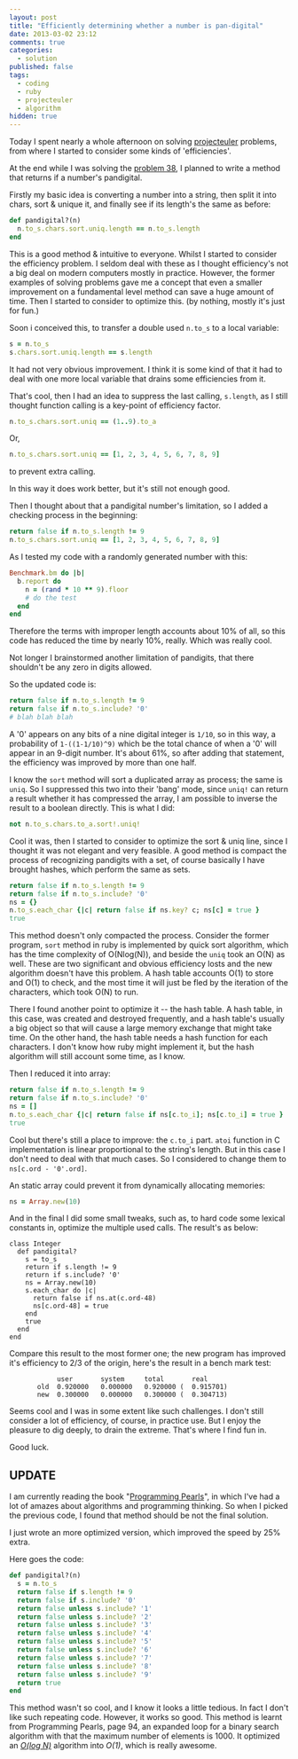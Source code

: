 ```yaml
---
layout: post
title: "Efficiently determining whether a number is pan-digital"
date: 2013-03-02 23:12
comments: true
categories:
  - solution
published: false
tags:
  - coding
  - ruby
  - projecteuler
  - algorithm
hidden: true
---
```


Today I spent nearly a whole afternoon on solving
[projecteuler](http://projecteuler.net) problems, from where I started to
consider some kinds of 'efficiencies'.

At the end while I was solving the
[problem 38](https://projecteuler.net/problem=38), I planned to write
a method that returns if a number's pandigital.

Firstly my basic idea is converting a number into a string, then split
it into chars, sort & unique it, and finally see if its length's the
same as before:

```ruby
def pandigital?(n)
  n.to_s.chars.sort.uniq.length == n.to_s.length
end
```
<!-- more -->
This is a good method & intuitive to everyone. Whilst I started to
consider the efficiency problem. I seldom deal with these as I thought
efficiency's not a big deal on modern computers mostly in
practice. However, the former examples of solving problems gave me a
concept that even a smaller improvement on a fundamental level method can
save a huge amount of time. Then I started to consider to optimize
this. (by nothing, mostly it's just for fun.)

Soon i conceived this, to transfer a double used `n.to_s` to a local variable:
```ruby
s = n.to_s
s.chars.sort.uniq.length == s.length
```

It had not very obvious improvement. I think it is some kind of that
it had to deal with one more local variable that drains some
efficiencies from it.

That's cool, then I had an idea to suppress the last calling,
`s.length`, as I still thought function calling is a key-point of
efficiency factor.

```ruby
n.to_s.chars.sort.uniq == (1..9).to_a
```
Or,
```ruby
n.to_s.chars.sort.uniq == [1, 2, 3, 4, 5, 6, 7, 8, 9]
```
to prevent extra calling.

In this way it does work better, but it's still not enough good.

Then I thought about that a pandigital number's limitation, so I added
a checking process in the beginning:
```ruby
return false if n.to_s.length != 9
n.to_s.chars.sort.uniq == [1, 2, 3, 4, 5, 6, 7, 8, 9]
```

As I tested my code with a randomly generated number with this:
```ruby
Benchmark.bm do |b|
  b.report do
    n = (rand * 10 ** 9).floor
    # do the test
  end
end
```

Therefore the terms with improper length accounts about 10% of all, so this
code has reduced the time by nearly 10%, really. Which was really cool.

Not longer I brainstormed another limitation of pandigits, that
there shouldn't be any zero in digits allowed.

So the updated code is:
```ruby
return false if n.to_s.length != 9
return false if n.to_s.include? '0'
# blah blah blah
```

A '0' appears on any bits of a nine digital integer is `1/10`, so in
this way, a probability of `1-((1-1/10)^9)` which be the total chance
of when a '0' will appear in an 9-digit number. It's about 61%, so
after adding that statement, the efficiency was improved by more than
one half.

I know the `sort` method will sort a duplicated array as process;
the same is `uniq`. So I suppressed this two into their 'bang' mode,
since `uniq!` can return a result whether it has compressed the array,
I am possible to inverse the result to a boolean directly.
This is what I did:
```ruby
not n.to_s.chars.to_a.sort!.uniq!
```

Cool it was, then I started to consider to optimize the sort & uniq
line, since I thought it was not elegant and very feasible. A good
method is compact the process of recognizing pandigits with a set, of
course basically I have brought hashes, which perform the same as
sets.
```ruby
return false if n.to_s.length != 9
return false if n.to_s.include? '0'
ns = {}
n.to_s.each_char {|c| return false if ns.key? c; ns[c] = true }
true
```

This method doesn't only compacted the process. Consider the former
program, `sort` method in ruby is implemented by quick sort algorithm,
which has the time complexity of O(Nlog(N)), and beside the `uniq`
took an O(N) as well. These are two significant and obvious efficiency
losts and the new algorithm doesn't have this problem. A hash table
accounts O(1) to store and O(1) to check, and the most time it will just
be fled by the iteration of the characters, which took O(N) to run.

There I found another point to optimize it -- the hash table. A hash
table, in this case, was created and destroyed frequently, and a hash
table's usually a big object so that will cause a large memory
exchange that might take time. On the other hand, the hash table
needs a hash function for each characters. I don't know how ruby might
implement it, but the hash algorithm will still account some
time, as I know.

Then I reduced it into array:
```ruby
return false if n.to_s.length != 9
return false if n.to_s.include? '0'
ns = []
n.to_s.each_char {|c| return false if ns[c.to_i]; ns[c.to_i] = true }
true
```

Cool but there's still a place to improve: the `c.to_i` part. `atoi`
function in C implementation is linear proportional to the string's
length. But in this case I don't need to deal with that much cases. So
I considered to change them to `ns[c.ord - '0'.ord]`.

An static array could prevent it from dynamically allocating memories:
```ruby
ns = Array.new(10)
```

And in the final I did some small tweaks, such as, to hard code some lexical
constants in, optimize the multiple used calls. The result's as below:
```
class Integer
  def pandigital?
    s = to_s
    return if s.length != 9
    return if s.include? '0'
    ns = Array.new(10)
    s.each_char do |c|
      return false if ns.at(c.ord-48)
      ns[c.ord-48] = true
    end
    true
  end
end
```

Compare this result to the most former one; the new program has improved
it's efficiency to 2/3 of the origin, here's the result in a bench
mark test:
```plain
            user       system     total       real
       old  0.920000   0.000000   0.920000 (  0.915701)
       new  0.300000   0.000000   0.300000 (  0.304713)
```

Seems cool and I was in some extent like such challenges. I don't
still consider a lot of efficiency, of course, in practice use. But
I enjoy the pleasure to dig deeply, to drain the extreme. That's where
I find fun in.

Good luck.

## UPDATE
I am currently reading the book
"[Programming Pearls](http://netlib.bell-labs.com/cm/cs/pearls/)", in
which I've had a lot of amazes about algorithms and programming thinking.
So when I picked the previous code, I found that method should be not
the final solution.

I just wrote an more optimized version, which improved the speed by
25% extra.

Here goes the code:
```ruby
def pandigital?(n)
  s = n.to_s
  return false if s.length != 9
  return false if s.include? '0'
  return false unless s.include? '1'
  return false unless s.include? '2'
  return false unless s.include? '3'
  return false unless s.include? '4'
  return false unless s.include? '5'
  return false unless s.include? '6'
  return false unless s.include? '7'
  return false unless s.include? '8'
  return false unless s.include? '9'
  return true
end
```

This method wasn't so cool, and I know it looks a little tedious. In
fact I don't like such repeating code. However, it works so good. This
method is learnt from Programming Pearls, page 94, an expanded loop
for a binary search algorithm with that the maximum number of elements is
1000. It optimized an _[O(log N)](https://en.wikipedia.org/wiki/Big_O_notation)_ algorithm into _O(1)_, which is
really awesome.
